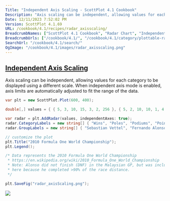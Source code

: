 ```yaml
---
Title: "Independent Axis Scaling - ScottPlot 4.1 Cookbook"
Description: "Axis scaling can be independent, allowing values for each category to be displayed using a different scale. When independent axis mode is enabled, axis limits are automatically adjusted to fit the range of the data."
Date: 12/11/2023 7:52:02 PM
Version: ScottPlot 4.1.69
URL: /cookbook/4.1/recipes/radar_axisscaling/
BreadcrumbNames: ["ScottPlot 4.1 Cookbook", "Radar Chart", "Independent Axis Scaling"]
BreadcrumbUrls: ["/cookbook/4.1/", "/cookbook/4.1/category/plottable-radar", "/cookbook/4.1/recipes/radar_axisscaling/"]
SearchUrl: "/cookbook/4.1/search/"
OgImage: "/cookbook/4.1/images/radar_axisscaling.png"
---
```


<h2><a href='/cookbook/4.1/recipes/radar_axisscaling/'>Independent Axis Scaling</a></h2>

Axis scaling can be independent, allowing values for each category to be displayed using a different scale. When independent axis mode is enabled, axis limits are automatically adjusted to fit the range of the data.

```cs
var plt = new ScottPlot.Plot(600, 400);

double[,] values = { { 5, 3, 10, 15, 3, 2, 256 }, { 5, 2, 10, 10, 1, 4, 252 }, };

var radar = plt.AddRadar(values, independentAxes: true);
radar.CategoryLabels = new string[] { "Wins", "Poles", "Podiums", "Points Finishes", "DNFs", "Fastest Laps", "Points" };
radar.GroupLabels = new string[] { "Sebastian Vettel", "Fernando Alonso" };

// customize the plot
plt.Title("2010 Formula One World Championship");
plt.Legend();

/* Data represents the 2010 Formula One World Championship
 * https://en.wikipedia.org/wiki/2010_Formula_One_World_Championship
 * Note: Alonso did not finish (DNF) in the Malaysian GP, but was included 
 * here because he completed >90% of the race distance.
 */

plt.SaveFig("radar_axisScaling.png");
```

<img src='../../images/radar_axisscaling.png' class='d-block mx-auto my-5' />


